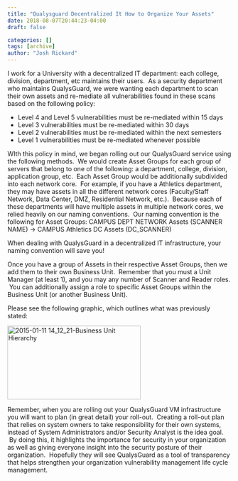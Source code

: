 ```yaml
---
title: "Qualysguard Decentralized It How to Organize Your Assets"
date: 2018-08-07T20:44:23-04:00
draft: false

categories: []
tags: [archive]
author: "Josh Rickard"
---
```

I work for a University with a decentralized IT department: each college, division, department, etc maintains their users.  As a security department who maintains QualysGuard, we were wanting each department to scan their own assets and re-mediate all vulnerabilities found in these scans based on the following policy:
<ul>
	<li>Level 4 and Level 5 vulnerabilities must be re-mediated within 15 days</li>
	<li>Level 3 vulnerabilities must be re-mediated within 30 days</li>
	<li>Level 2 vulnerabilities must be re-mediated within the next semesters</li>
	<li>Level 1 vulnerabilities must be re-mediated whenever possible</li>
</ul>
WIth this policy in mind, we began rolling out our QualysGuard service using the following methods.  We would create Asset Groups for each group of servers that belong to one of the following: a department, college, division, application group, etc.  Each Asset Group would be additionally subdivided into each network core.  For example, if you have a Athletics department, they may have assets in all the different network cores (Faculty/Staff Network, Data Center, DMZ, Residential Network, etc.).  Because each of these departments will have multiple assets in multiple network cores, we relied heavily on our naming conventions.  Our naming convention is the following for Asset Groups: CAMPUS DEPT NETWORK Assets (SCANNER NAME) -&gt; CAMPUS Athletics DC Assets (DC_SCANNER)

When dealing with QualysGuard in a decentralized IT infrastructure, your naming convention will save you!

Once you have a group of Assets in their respective Asset Groups, then we add them to their own Business Unit.  Remember that you must a Unit Manager (at least 1), and you may any number of Scanner and Reader roles.  You can additionally assign a role to specific Asset Groups within the Business Unit (or another Business Unit).

Please see the following graphic, which outlines what was previously stated:

<a href="https://msadministrator.files.wordpress.com/2015/01/2015-01-11-14_12_21-business-unit-hierarchy.png"><img class="alignnone size-medium wp-image-297" src="https://msadministrator.files.wordpress.com/2015/01/2015-01-11-14_12_21-business-unit-hierarchy.png?w=300" alt="2015-01-11 14_12_21-Business Unit Hierarchy" width="300" height="166" /></a>

Remember, when you are rolling out your QualysGuard VM infrastructure you will want to plan (in great detail) your roll-out.  Creating a roll-out plan that relies on system owners to take responsibility for their own systems, instead of System Administrators and/or Security Analyst is the idea goal.  By doing this, it highlights the importance for security in your organization as well as giving everyone insight into the security posture of their organization.  Hopefully they will see QualysGuard as a tool of transparency that helps strengthen your organization vulnerability management life cycle management.
